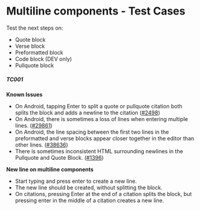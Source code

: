 # Multiline components - Test Cases

Test the next steps on:

- Quote block
- Verse block
- Preformatted block
- Code block (DEV only)
- Pullquote block

##### TC001

**Known Issues**

- On Android, tapping Enter to split a quote or pullquote citation both splits the block and adds a newline to the citation ([#2498](https://github.com/wordpress-mobile/gutenberg-mobile/issues/2498))
- On Android, there is sometimes a loss of lines when entering multiple lines. ([#29861](https://github.com/WordPress/gutenberg/issues/29861))
- On Android, the line spacing between the first two lines in the preformatted and verse blocks appear closer together in the editor than other lines. ([#38636](https://github.com/WordPress/gutenberg/issues/38636))
- There is sometimes inconsistent HTML surrounding newlines in the Pullquote and Quote Block. ([#1396](https://github.com/wordpress-mobile/gutenberg-mobile/issues/1396))

**New line on multiline components**

- Start typing and press enter to create a new line.
- The new line should be created, without splitting the block.
- On citations, pressing Enter at the end of a citation splits the block, but pressing enter in the middle of a citation creates a new line.